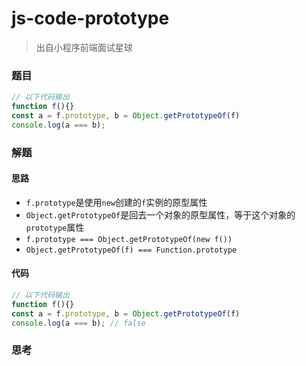 # js-code-prototype

> 出自小程序前端面试星球

### 题目

```javascript
// 以下代码输出
function f(){}
const a = f.prototype, b = Object.getPrototypeOf(f)
console.log(a === b);
```



### 解题

#### 思路

* `f.prototype`是使用`new`创建的`f`实例的原型属性
* `Object.getPrototypeOf`是回去一个对象的原型属性，等于这个对象的`prototype`属性
* `f.prototype === Object.getPrototypeOf(new f())`
* `Object.getPrototypeOf(f) === Function.prototype `

#### 代码

```javascript
// 以下代码输出
function f(){}
const a = f.prototype, b = Object.getPrototypeOf(f)
console.log(a === b); // false
```





### 思考

